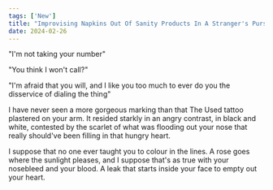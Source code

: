 ```yaml
---
tags: ['New']
title: "Improvising Napkins Out Of Sanity Products In A Stranger's Purse"
date: 2024-02-26
---
```


"I'm not taking your number"

"You think I won't call?"

"I'm afraid that you will, and I like you too much to ever do you the disservice of dialing the thing"

I have never seen a more gorgeous marking than that The Used tattoo plastered on your arm. It resided starkly in an angry contrast, in black and white, contested by the scarlet of what was flooding out your nose that really should've been filling in that hungry heart.

I suppose that no one ever taught you to colour in the lines. A rose goes where the sunlight pleases, and I suppose that's as true with your nosebleed and your blood. A leak that starts inside your face to empty out your heart.
